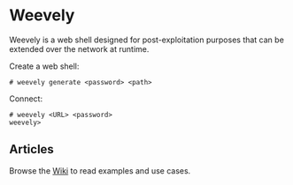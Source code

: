 # Weevely

Weevely is a web shell designed for post-exploitation purposes that can be extended over the network at runtime.

Create a web shell:
```text
# weevely generate <password> <path>
```

Connect:
```text
# weevely <URL> <password>
weevely>
```

## Articles

Browse the [Wiki](https://github.com/epinna/weevely3/wiki) to read examples and use cases.

